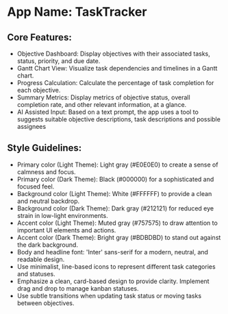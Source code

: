 # **App Name**: TaskTracker

## Core Features:

- Objective Dashboard: Display objectives with their associated tasks, status, priority, and due date.
- Gantt Chart View: Visualize task dependencies and timelines in a Gantt chart.
- Progress Calculation: Calculate the percentage of task completion for each objective.
- Summary Metrics: Display metrics of objective status, overall completion rate, and other relevant information, at a glance.
- AI Assisted Input: Based on a text prompt, the app uses a tool to suggests suitable objective descriptions, task descriptions and possible assignees

## Style Guidelines:

- Primary color (Light Theme): Light gray (#E0E0E0) to create a sense of calmness and focus.
- Primary color (Dark Theme): Black (#000000) for a sophisticated and focused feel.
- Background color (Light Theme): White (#FFFFFF) to provide a clean and neutral backdrop.
- Background color (Dark Theme): Dark gray (#212121) for reduced eye strain in low-light environments.
- Accent color (Light Theme): Muted gray (#757575) to draw attention to important UI elements and actions.
- Accent color (Dark Theme): Bright gray (#BDBDBD) to stand out against the dark background.
- Body and headline font: 'Inter' sans-serif for a modern, neutral, and readable design.
- Use minimalist, line-based icons to represent different task categories and statuses.
- Emphasize a clean, card-based design to provide clarity. Implement drag and drop to manage kanban statuses.
- Use subtle transitions when updating task status or moving tasks between objectives.